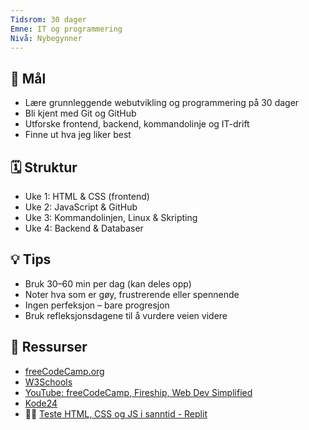 ```yaml
---
Tidsrom: 30 dager
Emne: IT og programmering
Nivå: Nybegynner
---
```


## 🎯 Mål
- Lære grunnleggende webutvikling og programmering på 30 dager
- Bli kjent med Git og GitHub
- Utforske frontend, backend, kommandolinje og IT-drift
- Finne ut hva jeg liker best

## 🗓️ Struktur
- Uke 1: HTML & CSS (frontend)
- Uke 2: JavaScript & GitHub
- Uke 3: Kommandolinjen, Linux & Skripting
- Uke 4: Backend & Databaser

## 💡 Tips
- Bruk 30–60 min per dag (kan deles opp)
- Noter hva som er gøy, frustrerende eller spennende
- Ingen perfeksjon – bare progresjon
- Bruk refleksjonsdagene til å vurdere veien videre

## 🔗 Ressurser
- [freeCodeCamp.org](https://www.freecodecamp.org)
- [W3Schools](https://www.w3schools.com)
- [YouTube: freeCodeCamp, Fireship, Web Dev Simplified](https://www.youtube.com/@freecodecamp)
- [Kode24](https://www.kode24.no)
- 🧑‍💻 [Teste HTML, CSS og JS i sanntid - Replit](https://replit.com/new)
